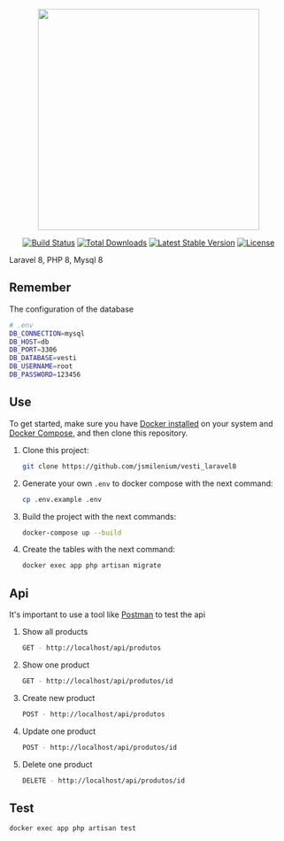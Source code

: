 <p align="center"><a href="https://laravel.com" target="_blank"><img src="https://raw.githubusercontent.com/laravel/art/master/logo-lockup/5%20SVG/2%20CMYK/1%20Full%20Color/laravel-logolockup-cmyk-red.svg" width="400"></a></p>

<p align="center">
<a href="https://travis-ci.org/laravel/framework"><img src="https://travis-ci.org/laravel/framework.svg" alt="Build Status"></a>
<a href="https://packagist.org/packages/laravel/framework"><img src="https://img.shields.io/packagist/dt/laravel/framework" alt="Total Downloads"></a>
<a href="https://packagist.org/packages/laravel/framework"><img src="https://img.shields.io/packagist/v/laravel/framework" alt="Latest Stable Version"></a>
<a href="https://packagist.org/packages/laravel/framework"><img src="https://img.shields.io/packagist/l/laravel/framework" alt="License"></a>
</p>

Laravel 8, PHP 8, Mysql 8

## Remember

The configuration of the database

   ```sh
   # .env
   DB_CONNECTION=mysql
   DB_HOST=db
   DB_PORT=3306
   DB_DATABASE=vesti
   DB_USERNAME=root
   DB_PASSWORD=123456
   ```

## Use

To get started, make sure you have [Docker installed](https://docs.docker.com/) on your system and [Docker Compose](https://docs.docker.com/compose/install/), and then clone this repository.

1. Clone this project:

   ```sh
   git clone https://github.com/jsmilenium/vesti_laravel8
   ```

2. Generate your own `.env` to docker compose with the next command:

   ```sh
   cp .env.example .env
   ```

3. Build the project with the next commands:

   ```sh
   docker-compose up --build
   ```
   
4. Create the tables with the next command:
   
   ```sh
   docker exec app php artisan migrate
   ```

## Api

It's important to use a tool like [Postman](https://www.postman.com//) to test the api

1. Show all products

   ```sh
   GET - http://localhost/api/produtos
   ```

2. Show one product

   ```sh
   GET - http://localhost/api/produtos/id
   ```

3. Create new product

   ```sh
   POST - http://localhost/api/produtos
   ```

4. Update one product

   ```sh
   POST - http://localhost/api/produtos/id
   ```

5. Delete one product

   ```sh
   DELETE - http://localhost/api/produtos/id
   ```

## Test

   ```sh
   docker exec app php artisan test
   ```
